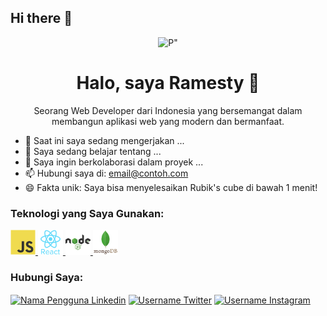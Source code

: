## Hi there 👋

<p align="center">
  <img width="1563" height="1563" alt="P"src="https://github.com/user-attachments/assets/ad57a85c-821c-47fa-b5cb-aa3484c80907" />"
</p>
<h1 align="center">Halo, saya Ramesty 👋</h1>
<p align="center">
  Seorang Web Developer dari Indonesia yang bersemangat dalam membangun aplikasi web yang modern dan bermanfaat.
</p>

- 🔭 Saat ini saya sedang mengerjakan ...
- 🌱 Saya sedang belajar tentang ...
- 👯 Saya ingin berkolaborasi dalam proyek ...
- 📫 Hubungi saya di: [email@contoh.com](mailto:email@contoh.com)
- 😄 Fakta unik: Saya bisa menyelesaikan Rubik's cube di bawah 1 menit!
<h3 align="left">Teknologi yang Saya Gunakan:</h3>
<p align="left">
  <a href="https://developer.mozilla.org/en-US/docs/Web/JavaScript" target="_blank" rel="noreferrer">
    <img src="https://raw.githubusercontent.com/devicons/devicon/master/icons/javascript/javascript-original.svg" alt="javascript" width="40" height="40"/>
  </a>
  <a href="https://reactjs.org/" target="_blank" rel="noreferrer">
    <img src="https://raw.githubusercontent.com/devicons/devicon/master/icons/react/react-original-wordmark.svg" alt="react" width="40" height="40"/>
  </a>
  <a href="https://nodejs.org" target="_blank" rel="noreferrer">
    <img src="https://raw.githubusercontent.com/devicons/devicon/master/icons/nodejs/nodejs-original-wordmark.svg" alt="nodejs" width="40" height="40"/>
  </a>
  <a href="https://www.mongodb.com/" target="_blank" rel="noreferrer">
    <img src="https://raw.githubusercontent.com/devicons/devicon/master/icons/mongodb/mongodb-original-wordmark.svg" alt="mongodb" width="40" height="40"/>
  </a>
</p>
<h3 align="left">Hubungi Saya:</h3>
<p align="left">
<a href="https://linkedin.com/in/NAMA_PENGGUNA_LINKEDIN" target="blank"><img align="center" src="https://raw.githubusercontent.com/rahuldkjain/github-profile-readme-generator/master/src/images/icons/Social/linked-in-alt.svg" alt="Nama Pengguna Linkedin" height="30" width="40" /></a>
<a href="https://twitter.com/USERNAME_TWITTER" target="blank"><img align="center" src="https://raw.githubusercontent.com/rahuldkjain/github-profile-readme-generator/master/src/images/icons/Social/twitter.svg" alt="Username Twitter" height="30" width="40" /></a>
<a href="https://instagram.com/USERNAME_INSTAGRAM" target="blank"><img align="center" src="https://raw.githubusercontent.com/rahuldkjain/github-profile-readme-generator/master/src/images/icons/Social/instagram.svg" alt="Username Instagram" height="30" width="40" /></a>
</p>
